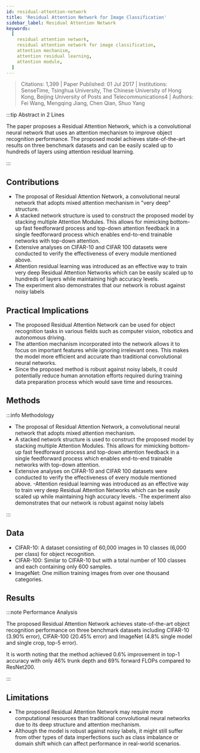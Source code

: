 ```yaml
---
id: residual-attention-network
title: 'Residual Attention Network for Image Classification'
sidebar_label: Residual Attention Network
keywords:
  [
    residual attention network,
    residual attention network for image classification,
    attention mechanism,
    attention residual learning,
    attention module,
  ]
---
```


> Citations: 1,399 | Paper Published: 01 Jul 2017 | Institutions: SenseTime, Tsinghua University, The Chinese University of Hong Kong, Beijing University of Posts and Telecommunications4 | Authors: Fei Wang, Mengqing Jiang, Chen Qian, Shuo Yang

<!-- Prettier doesn't change this -->
:::tip Abstract in 2 Lines

The paper proposes a Residual Attention Network, which is a convolutional neural network that uses an attention mechanism to improve object recognition performance. The proposed model achieves state-of-the-art results on three benchmark datasets and can be easily scaled up to hundreds of layers using attention residual learning.

:::


## Contributions 

- The proposal of Residual Attention Network, a convolutional neural network that adopts mixed attention mechanism in "very deep" structure.
- A stacked network structure is used to construct the proposed model by stacking multiple Attention Modules. This allows for mimicking bottom-up fast feedforward process and top-down attention feedback in a single feedforward process which enables end-to-end trainable networks with top-down attention.
- Extensive analyses on CIFAR-10 and CIFAR 100 datasets were conducted to verify the effectiveness of every module mentioned above. 
- Attention residual learning was introduced as an effective way to train very deep Residual Attention Networks which can be easily scaled up to hundreds of layers while maintaining high accuracy levels.
- The experiment also demonstrates that our network is robust against noisy labels

## Practical Implications

- The proposed Residual Attention Network can be used for object recognition tasks in various fields such as computer vision, robotics and autonomous driving.
- The attention mechanism incorporated into the network allows it to focus on important features while ignoring irrelevant ones. This makes the model more efficient and accurate than traditional convolutional neural networks.
- Since the proposed method is robust against noisy labels, it could potentially reduce human annotation efforts required during training data preparation process which would save time and resources.

## Methods
<!-- Prettier doesn't change this -->
:::info Methodology

- The proposal of Residual Attention Network, a convolutional neural network that adopts mixed attention mechanism.
- A stacked network structure is used to construct the proposed model by stacking multiple Attention Modules. This allows for mimicking bottom-up fast feedforward process and top-down attention feedback in a single feedforward process which enables end-to-end trainable networks with top-down attention.
- Extensive analyses on CIFAR-10 and CIFAR 100 datasets were conducted to verify the effectiveness of every module mentioned above. 
 -Attention residual learning was introduced as an effective way to train very deep Residual Attention Networks which can be easily scaled up while maintaining high accuracy levels.
-The experiment also demonstrates that our network is robust against noisy labels

:::

## Data

- CIFAR-10: A dataset consisting of 60,000 images in 10 classes (6,000 per class) for object recognition.
- CIFAR-100: Similar to CIFAR-10 but with a total number of 100 classes and each containing only 600 samples.
 - ImageNet: One million training images from over one thousand categories.

## Results
<!-- Prettier doesn't change this -->
:::note Performance Analysis

The proposed Residual Attention Network achieves state-of-the-art object recognition performance on three benchmark datasets including CIFAR-10 (3.90% error), CIFAR-100 (20.45% error) and ImageNet (4.8% single model and single crop, top-5 error). 

It is worth noting that the method achieved 0.6% improvement in top-1 accuracy with only 46\% trunk depth and 69\%
forward FLOPs compared to ResNet200.

:::


## Limitations

- The proposed Residual Attention Network may require more computational resources than traditional convolutional neural networks due to its deep structure and attention mechanism.
- Although the model is robust against noisy labels, it might still suffer from other types of data imperfections such as class imbalance or domain shift which can affect performance in real-world scenarios.


